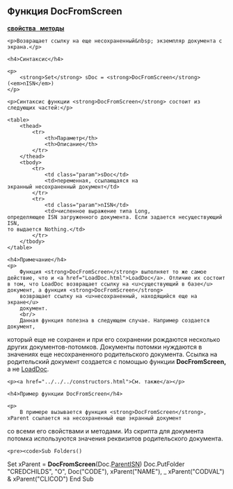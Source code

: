 ﻿<html>
<head>
    <title>DocFromScreen</title>
    <link rel="stylesheet" href="../../../../common.css" />
</head>
<body>
    <h2>Функция DocFromScreen</h2>
    <p><a href="../../Asdoc.html"><strong>свойства&nbsp;&nbsp; методы</strong></a></p>

    <p>Возвращает ссылку на еще несохраненный&nbsp; экземпляр документа с экрана.</p>

    <h4>Синтаксис</h4>

    <p>
        <strong>Set</strong> sDoc = <strong>DocFromScreen</strong> (<em>nISN</em>)
    </p>

    <p>Синтаксис функции <strong>DocFromScreen</strong> состоит из следующих частей:</p>

    <table>
        <thead>
            <tr>
                <th>Параметр</th>
                <th>Описание</th>
            </tr>
        </thead>
        <tbody>
            <tr>
                <td class="param">sDoc</td>
                <td>переменная, ссылающаяся на 
	экранный несохраненный документ</td>
            </tr>
            <tr>
                <td class="param">nISN</td>
                <td>численное выражение типа Long, 
	определяющее ISN загруженного документа. Если задается несуществующий ISN, 
	то выдается Nothing.</td>
            </tr>
        </tbody>
    </table>

    <h4>Примечание</h4>
    <p>
        Функция <strong>DocFromScreen</strong> выполняет то же самое действие, что и <a href="LoadDoc.html">LoadDoc</a>. Отличие их состоит в том, что LoadDoc возвращает ссылку на <u>существующий в базе</u> документ, а функция <strong>DocFromScreen</strong> 
        возвращает ссылку на <u>несохраненный, находящийся еще на экране</u>
        документ.
        <br/>
        Данная функция полезна в следующем случае. Например создается документ, 
который еще не сохранен и при его сохранении рождаются несколько других 
документов-потомков. Документы потомки нуждаются в значениях еще несохраненного 
родительского документа. Ссылка на родительский документ создается с помощью 
функции <strong>DocFromScreen, </strong>а не <a href="LoadDoc.html">LoadDoc</a>.
    </p>

    <p><a href="../../../constructors.html">См. также</a></p>

    <h4>Пример функции DocFromScreen</h4>

    <p>
        В примере вызывается функция <strong>DocFromScreen</strong>, xParent ссылается на несохраненный еще экранный документ 
со всеми его свойствами и методами. Из скрипта для документа потомка 
используются значения реквизитов родительского документа.
    </p>

    <pre><code>Sub Folders()
  Set xParent = <strong>DocFromScreen</strong>(Doc.<a href="../../ASDOC/ParentISN.html">ParentISN</a>)
  Doc.PutFolder &quot;CREDCHILDS&quot;, &quot;O&quot;, Doc(&quot;CODE&quot;), xParent(&quot;NAME&quot;), _
    xParent(&quot;CODVAL&quot;) &amp; xParent(&quot;CLICOD&quot;)
End Sub</code></pre>
</body>
</html>
